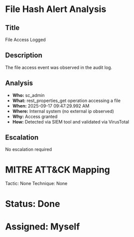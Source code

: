 # File Hash Alert Analysis

## Title
File Access Logged

## Description
The file access event was observed in the audit log.

## Analysis
- **Who:** sc_admin
- **What:** rest_properties_get operation accessing a file
- **When:** 2025-09-17 09:47:29.992 AM
- **Where:** Internal system (no external ip observed)
- **Why:** Access granted
- **How:** Detected via SIEM tool and validated via VirusTotal

## Escalation
No escalation required

# MITRE ATT&CK Mapping
Tactic: None 
Technique: None
# Status: Done
# Assigned: Myself